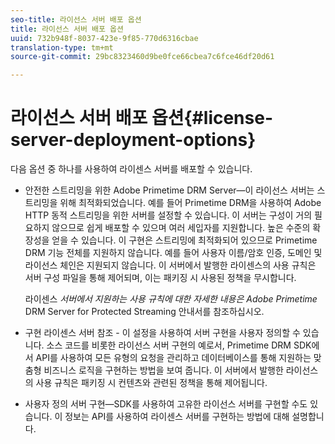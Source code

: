 ```yaml
---
seo-title: 라이선스 서버 배포 옵션
title: 라이선스 서버 배포 옵션
uuid: 732b948f-8037-423e-9f85-770d6316cbae
translation-type: tm+mt
source-git-commit: 29bc8323460d9be0fce66cbea7c6fce46df20d61

---
```



# 라이선스 서버 배포 옵션{#license-server-deployment-options}

다음 옵션 중 하나를 사용하여 라이센스 서버를 배포할 수 있습니다.

* 안전한 스트리밍을 위한 Adobe Primetime DRM Server—이 라이선스 서버는 스트리밍을 위해 최적화되었습니다. 예를 들어 Primetime DRM을 사용하여 Adobe HTTP 동적 스트리밍을 위한 서버를 설정할 수 있습니다. 이 서버는 구성이 거의 필요하지 않으므로 쉽게 배포할 수 있으며 여러 세입자를 지원합니다. 높은 수준의 확장성을 얻을 수 있습니다. 이 구현은 스트리밍에 최적화되어 있으므로 Primetime DRM 기능 전체를 지원하지 않습니다. 예를 들어 사용자 이름/암호 인증, 도메인 및 라이선스 체인은 지원되지 않습니다. 이 서버에서 발행한 라이센스의 사용 규칙은 서버 구성 파일을 통해 제어되며, 이는 패키징 시 사용된 정책을 무시합니다.

   라이센스 *서버에서 지원하는 사용 규칙에 대한 자세한 내용은 Adobe Primetime* DRM Server for Protected Streaming 안내서를 참조하십시오.
* 구현 라이센스 서버 참조 - 이 설정을 사용하여 서버 구현을 사용자 정의할 수 있습니다. 소스 코드를 비롯한 라이선스 서버 구현의 예로서, Primetime DRM SDK에서 API를 사용하여 모든 유형의 요청을 관리하고 데이터베이스를 통해 지원하는 맞춤형 비즈니스 로직을 구현하는 방법을 보여 줍니다. 이 서버에서 발행한 라이선스의 사용 규칙은 패키징 시 컨텐츠와 관련된 정책을 통해 제어됩니다.
* 사용자 정의 서버 구현—SDK를 사용하여 고유한 라이선스 서버를 구현할 수도 있습니다. 이 정보는 API를 사용하여 라이센스 서버를 구현하는 방법에 대해 설명합니다.

